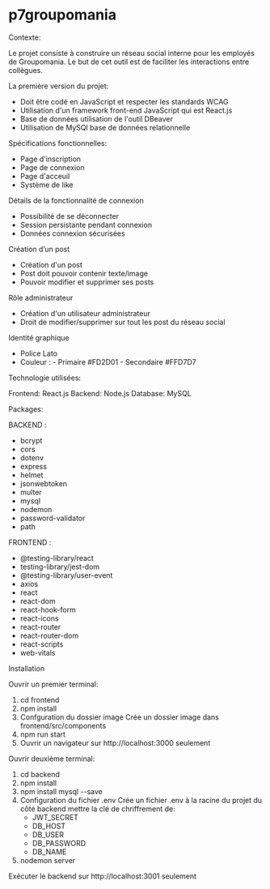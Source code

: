 # p7groupomania


Contexte:

Le projet consiste à construire un réseau social interne pour les employés de Groupomania. Le but de cet outil est de faciliter les interactions entre collègues.

La première version du projet:

- Doit être codé en JavaScript et respecter les standards WCAG
- Utilisation  d'un framework front-end JavaScript qui est React.js
- Base de données utilisation de l'outil DBeaver
- Utilisation de MySQl base de données relationnelle

Spécifications fonctionnelles:

- Page d'inscription
- Page de connexion
- Page d'acceuil
- Système de like 

Détails de la fonctionnalité de connexion

- Possibilité de se déconnecter
- Session persistante pendant connexion
- Données connexion sécurisées

Création d’un post

- Création d'un post 
- Post doit pouvoir contenir texte/image
- Pouvoir modifier et supprimer ses posts

Rôle administrateur

- Création d'un utilisateur administrateur
- Droit de modifier/supprimer sur tout les post du réseau social

Identité graphique

- Police Lato
- Couleur : - Primaire #FD2D01
            - Secondaire #FFD7D7
            



Technologie utilisées:

Frontend: React.js
Backend: Node.js 
Database: MySQL



Packages: 

BACKEND : 

- bcrypt
- cors
- dotenv
- express
- helmet
- jsonwebtoken
- multer
- mysql
- nodemon
- password-validator
- path


FRONTEND :

- @testing-library/react
- testing-library/jest-dom
- @testing-library/user-event
- axios
- react
- react-dom
- react-hook-form
- react-icons
- react-router
- react-router-dom
- react-scripts
- web-vitals



Installation 

Ouvrir un premier terminal: 

1. cd frontend
2. npm install 
3. Confguration du dossier image
   Crée un dossier image dans frontend/src/components
4. npm run start
5. Ouvrir un navigateur sur  http://localhost:3000 seulement 

Ouvrir deuxième terminal:

1. cd backend
2. npm install
3. npm install mysql --save
4. Configuration du fichier .env 
  Crée un fichier .env à la racine du projet du côté backend mettre la clé de chriffrement de: 
    - JWT_SECRET
    - DB_HOST
    - DB_USER 
    - DB_PASSWORD
    - DB_NAME
5. nodemon server

Exécuter le backend sur http://localhost:3001 seulement





